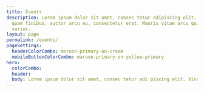 ```yaml
---
title: Events
description: Lorem ipsum dolor sit amet, consec tetur adipiscing elit. Vivamuset
  quam finibus, auctor arcu eu, consectetur erat. Mauris vitae arcu quis nunc
  varius.
layout: page
permalink: /events/
pageSettings:
  headerColorCombo: maroon-primary-on-cream
  mobileButtonColorCombo: maroon-primary-on-yellow-primary
hero:
  colorCombo:
  header:
  body: Lorem ipsum dolor sit amet, consec tetur adi piscing elit. Vivamus et quam finibus auctor arcu eu massa rutrum erat.
---
```

